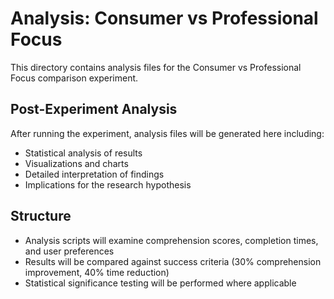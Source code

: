# Analysis: Consumer vs Professional Focus

This directory contains analysis files for the Consumer vs Professional Focus comparison experiment.

## Post-Experiment Analysis
After running the experiment, analysis files will be generated here including:
- Statistical analysis of results
- Visualizations and charts
- Detailed interpretation of findings
- Implications for the research hypothesis

## Structure
- Analysis scripts will examine comprehension scores, completion times, and user preferences
- Results will be compared against success criteria (30% comprehension improvement, 40% time reduction)
- Statistical significance testing will be performed where applicable